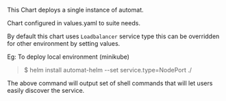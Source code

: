This Chart deploys a single instance of automat.

Chart configured in values.yaml to suite needs.

By default this chart uses `Loadbalancer` service type this can be overridden for other environment by setting values. 

Eg: To deploy local environment (minikube)
> $ helm install automat-helm --set service.type=NodePort ./

The above command will output set of shell commands that will let users easily discover the service. 
 
